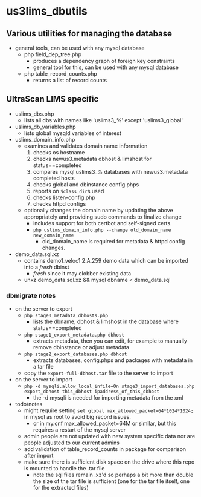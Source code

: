 # us3lims_dbutils

## Various utilities for managing the database

 - general tools, can be used with any mysql database
   - php field_dep_tree.php
     - produces a dependency graph of foreign key constraints
     - general tool for this, can be used with any mysql database
   - php table_record_counts.php
     - returns a list of record counts

## UltraScan LIMS specific
 - uslims_dbs.php
   - lists all dbs with names like 'uslims3_%' except 'uslims3_global'
 - uslims_db_variables.php
   - lists global mysqld variables of interest
 - uslims_domain_info.php
   - examines and validates domain name information
     1. checks os hostname
     2. checks newus3.metadata dbhost & limshost for status==completed
     3. compares mysql uslims3_% databases with newus3.metadata completed hosts
     4. checks global and dbinstance config.phps
     5. reports on ```$class_dir```s used
     6. checks listen-config.php
     7. checks httpd configs
   - optionally changes the domain name by updating the above appropriately and providing sudo commands to finalize change
     - includes support for both certbot and self-signed certs.
     - ```php uslims_domain_info.php --change old_domain_name new_domain_name```
       - old_domain_name is required for metadata & httpd config changes.
 - demo_data.sql.xz
   - contains demo1_veloc1 2.A.259 demo data which can be imported into a *fresh* dbinst
     - *fresh* since it may clobber existing data
   - unxz demo_data.sql.xz && mysql dbname < demo_data.sql

### dbmigrate notes
 - on the server to export
   - ```php stage0_metadata_dbhosts.php```
     - lists the dbname, dbhost & limshost in the database where status==completed 
   - ```php stage1_export_metadata.php dbhost```
     - extracts metadata, then you can edit, for example to manually remove dbinstance or adjust metadata
   - ```php stage2_export_databases.php dbhost```
     - extracts databases, config.phps and packages with metadata in a tar file
   - copy the ```export-full-dbhost.tar``` file to the server to import
 - on the server to import 
   - ```php -d mysqli.allow_local_infile=On stage3_import_databases.php export_dbhost this_dbhost ipaddress_of_this_dbhost```
     - the -d mysqli is needed for importing metadata from the xml
 - todo/notes
   - might require setting ```set global max_allowed_packet=64*1024*1024;``` in mysql as root to avoid big record issues.
     - or in my.cnf max_allowed_packet=64M or similar, but this requires a restart of the mysql server
   - admin people are not updated with new system specific data nor are people adjusted to our current admins
   - add validation of table_record_counts in package for comparison after import
   - make sure there is sufficient disk space on the drive where this repo is mounted to handle the .tar file
     - note the sql files remain .xz'd so perhaps a bit more than double the size of the tar file is sufficient (one for the tar file itself, one for the extracted files) 

